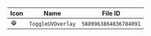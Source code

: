 | Icon | Name | File ID |
| ---  | ---  | ---     |
| ![](ToggleUVOverlay.png) | `ToggleUVOverlay` | `5889963864836784091` |
